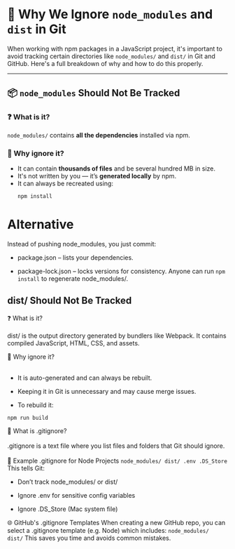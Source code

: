 # 📂 Why We Ignore `node_modules` and `dist` in Git

When working with npm packages in a JavaScript project, it's important to avoid tracking certain directories like `node_modules/` and `dist/` in Git and GitHub. Here's a full breakdown of why and how to do this properly.

---

## 📦 `node_modules` Should Not Be Tracked

### ❓ What is it?
`node_modules/` contains **all the dependencies** installed via npm.

### 🚫 Why ignore it?
- It can contain **thousands of files** and be several hundred MB in size.
- It's not written by you — it’s **generated locally** by npm.
- It can always be recreated using:
  ```bash
  npm install
# Alternative
Instead of pushing node_modules, you just commit:

 - package.json – lists your dependencies.

 - package-lock.json – locks versions for consistency.
 Anyone can run `npm install` to regenerate node_modules/.

## dist/ Should Not Be Tracked
❓ What is it? <br><br>
dist/ is the output directory generated by bundlers like Webpack. It contains compiled JavaScript, HTML, CSS, and assets.

🚫 Why ignore it?<br><br>
- It is auto-generated and can always be rebuilt.

- Keeping it in Git is unnecessary and may cause merge issues.

- To rebuild it:
```
npm run build
```
📄 What is .gitignore?<br><br>
.gitignore is a text file where you list files and folders that Git should ignore.
<br><br>
🧾 Example .gitignore for Node Projects
`
node_modules/
dist/
.env
.DS_Store
`
This tells Git:

- Don’t track node_modules/ or dist/

- Ignore .env for sensitive config variables

- Ignore .DS_Store (Mac system file)

🌐 GitHub's .gitignore Templates
When creating a new GitHub repo, you can select a .gitignore template (e.g. Node) which includes:
`
node_modules/
dist/
`
This saves you time and avoids common mistakes.
